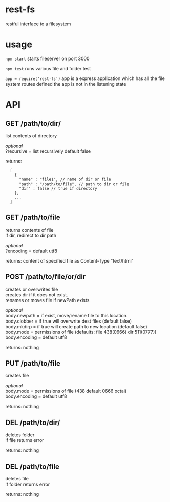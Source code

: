 rest-fs
=====

restful interface to a filesystem

usage
=====

`npm start`
starts fileserver on port 3000

`npm test`
runs various file and folder test

`app = require('rest-fs')`
app is a express application which has all the file system routes defined
the app is not in the listening state

API
===


GET /path/to/dir/
-----------------
  list contents of directory
  
  *optional*<br>
  ?recursive = list recursively default false

  returns:
```
  [
    {
      "name" : "file1", // name of dir or file
      "path" : "/path/to/file", // path to dir or file 
      "dir" : false // true if directory
    },
    ...
  ]
```

GET /path/to/file
-----------------
  returns contents of file<br>
  if dir, redirect to dir path
  
  *optional*<br>
  ?encoding = default utf8

  returns:
  content of specified file as Content-Type "text/html"


POST /path/to/file/or/dir
-------------------------
  creates or overwrites file<br>
  creates dir if it does not exist.<br>
  renames or moves file if newPath exists<br>

  *optional*<br>
  body.newpath = if exist, move/rename file to this location.<br>
  body.clobber = if true will overwrite dest files (default false)<br>
  body.mkdirp = if true will create path to new location (default false)<br>
  body.mode = permissions of file (defaults: file 438(0666) dir 511(0777))<br>
  body.encoding = default utf8

  returns: nothing

PUT /path/to/file
-----------------  
  creates file

  *optional*<br>
  body.mode = permissions of file (438 default 0666 octal)<br>
  body.encoding = default utf8

  returns: nothing

DEL /path/to/dir/
-----------------  
  deletes folder<br>
  if file returns error

  returns: nothing

DEL /path/to/file
-----------------  
  deletes file<br>
  if folder returns error

  returns: nothing